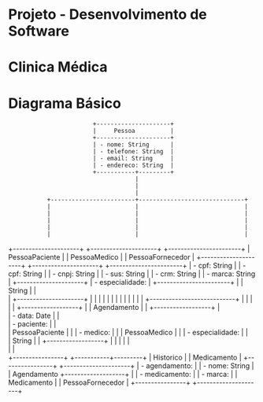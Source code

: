 # Projeto - Desenvolvimento de Software
# Clinica Médica

# Diagrama Básico

                            +---------------------+
                            |     Pessoa          |
                            +---------------------+
                            | - nome: String      |
                            | - telefone: String  |
                            | - email: String     |
                            | - endereco: String  |
                            +-----------+---------+
                                        |
                                        |
                                        |
               +------------------------+------------------------------+
               |                        |                              |
               |                        |                              |
               |                        |                              |
               |                        |                              |
               |                        |                              |
  +---------------------+    +---------------------+    +-----------------------+
  |  PessoaPaciente     |    |    PessoaMedico     |    |   PessoaFornecedor    |
  +---------------------+    +---------------------+    +-----------------------+
  | - cpf: String       |    | - cpf: String       |    | - cnpj: String        |
  | - sus: String       |    | - crm: String       |    | - marca: String       |
  +---------------------+    | - especialidade:    |    +-----------------------+
            |                | String              |				|		
            |                +---------------------+				|
            |							|							|
            |                           |                           |
            |                           |                           |
            |                           |                           |
			+---------------------------+                           |
							|										|
							|										|
                   +------------------+								|
                   |  Agendamento     |								|
                   +------------------+								|		
                   | - data: Date     |								|	
                   | - paciente:      |								|	
                   |   PessoaPaciente |								|
                   | - medico:        |								|
                   |   PessoaMedico   |								|
                   | - especialidade: |								|	
                   |   String         |								|
                   +------------------+								|
                           |										|
                           |										|	
                           |										|	
                   +----------------+					+-----------+---------+
                   |   Historico    |					|    Medicamento      |
                   +----------------+					+---------------------+
                   | - agendamento: |					| - nome: String      |	
                   |   Agendamento  +-------------------+					  |
                   | - medicamento: |					| - marca:            |
                   |   Medicamento  |					|   PessoaFornecedor  |
                   +----------------+					+---------------------+

                   